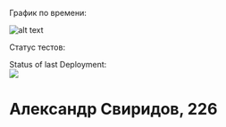 График по времени:

![alt text](https://i.imgur.com/Nkrlc7B.png)

Статус тестов:

Status of last Deployment:<br><img src='https://github.com/alex76x76/TP2/workflows/CICD/badge.svg?branch=master'><br>


# Александр Свиридов, 226
